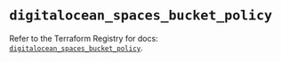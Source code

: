 # `digitalocean_spaces_bucket_policy`

Refer to the Terraform Registry for docs: [`digitalocean_spaces_bucket_policy`](https://registry.terraform.io/providers/digitalocean/digitalocean/2.67.0/docs/resources/spaces_bucket_policy).
